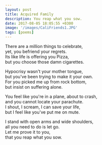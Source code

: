 ```yaml
---
layout: post
title: Acquired Family
description: You reap what you sow.
date: 2017-08-05 18:05:55 +0300
image: '/images/CaliFriends1.JPG'
tags: [poems]
---
```


There are a million things to celebrate,  
yet, you befriend your regrets.  
Its like life is offering you Pizza,  
but you choose those damn cigarettes.  

Hypocrisy wasn't your mother tongue,  
but you've been trying to make it your own.  
For you picked me up from rock bottom,  
but insist on suffering alone.  

You feel like you're in a plane, about to crash,  
and you cannot locate your parachute.  
I shout, I scream, I can save your life,  
but I feel like you've put me on mute.  

I stand with open arms and wide shoulders,  
all you need to do is let go.  
Let me prove it to you,  
that you reap what you sow.  